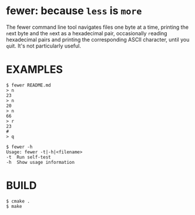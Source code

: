 # fewer: because `less` is `more`

The fewer command line tool navigates files one byte at a time, printing the `n`ext byte and the `n`ext as a hexadecimal pair, occasionally `r`eading hexadecimal pairs and printing the corresponding ASCII character, until you `q`uit. It's not particularly useful.

# EXAMPLES

```console
$ fewer README.md
> n
23
> n
20
> n
66
> r
23
#
> q

$ fewer -h
Usage: fewer -t|-h|<filename>
-t	Run self-test
-h	Show usage information
```

# BUILD

```console
$ cmake .
$ make
```
